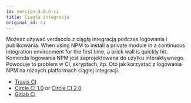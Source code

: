 ```yaml
---
id: version-3.8.6-ci
title: Ciągła integracja
original_id: ci
---
```


Możesz używać verdaccio z ciągłą integracją podczas logowania i publikowania. When using NPM to install a private module in a continuous integration environment for the first time, a brick wall is quickly hit. Komenda logowania NPM jest zaprojektowana do użytku interaktywnego. Powoduje to problem w CI, skryptach, itp. Oto jak korzystać z logowania NPM na różnych platformach ciągłej integracji.

- [Travis CI](https://remysharp.com/2015/10/26/using-travis-with-private-npm-deps)
- [Circle CI 1.0](https://circleci.com/docs/1.0/npm-login/) or [Circle CI 2.0](https://circleci.com/docs/2.0/deployment-integrations/#npm)
- [Gitlab CI](https://www.exclamationlabs.com/blog/continuous-deployment-to-npm-using-gitlab-ci/)